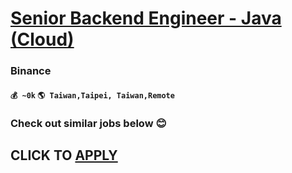# [Senior Backend Engineer - Java (Cloud)](https://www.remotewlb.com/apply/senior-backend-engineer-java-cloud-68519)  
### Binance  
#### `💰 ~0k` `🌎 Taiwan,Taipei, Taiwan,Remote`  

###  Check out similar jobs below 😊

  
## CLICK TO [APPLY](https://www.remotewlb.com/apply/senior-backend-engineer-java-cloud-68519)


